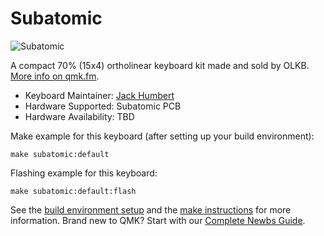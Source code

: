 # Subatomic

![Subatomic](https://i.imgur.com/EWrY7Bel.png)

A compact 70% (15x4) ortholinear keyboard kit made and sold by OLKB. [More info on qmk.fm](http://qmk.fm/subatomic/).

* Keyboard Maintainer: [Jack Humbert](https://github.com/jackhumbert)
* Hardware Supported: Subatomic PCB
* Hardware Availability: TBD

Make example for this keyboard (after setting up your build environment):

    make subatomic:default

Flashing example for this keyboard:

    make subatomic:default:flash

See the [build environment setup](https://docs.qmk.fm/#/getting_started_build_tools) and the [make instructions](https://docs.qmk.fm/#/getting_started_make_guide) for more information. Brand new to QMK? Start with our [Complete Newbs Guide](https://docs.qmk.fm/#/newbs).
